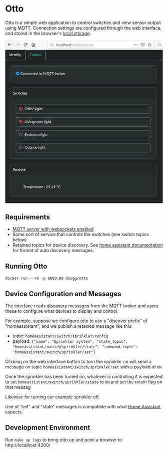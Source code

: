 # Otto

Otto is a simple web application to control switches and view sensor output using MQTT. Connection settings are configured through the web interface, and stored in the browser's [local storage](https://developer.mozilla.org/en-US/docs/Web/API/Web_Storage_API).

![screenshot](https://raw.githubusercontent.com/douglas-gibbons/mqtt-toys/master/otto/screenshot.png)

## Requirements

* [MQTT server with websockets enabled](http://www.steves-internet-guide.com/mqtt-websockets/)
* Some sort of service that controls the switches (see switch topics below)
* Retained topics for device discovery. See [home assistant documentation](https://www.home-assistant.io/docs/mqtt/discovery/) for format of auto discovery messages.

## Running Otto

```
docker run --rm -p 8080:80 dougg/otto
```

## Device Configuration and Messages

The interface reads [discovery](https://www.home-assistant.io/docs/mqtt/discovery/) messages from the MQTT broker and users these to configure what devices to display and control.

For example, suppose we configure otto to use a "discover prefix" of "homeassistant", and we publish a retained message like this:

* topic: `homeassistant/switch/sprinkler/config`
* payload: `{"name": "Sprinkler system", "state_topic": "homeassistant/switch/sprinkler/state", "command_topic": "homeassistant/switch/sprinkler/set"}`

Clicking on the web interface button to turn the sprinkler on will send a message on topic `homeassistant/switch/sprinkler/set` with a payload of `ON`

Once the sprinkler has been turned on, whatever is controlling it is expected to set `homeassistant/switch/sprinkler/state` to `ON` and set the retain flag on that messag

Likewise for turning our example sprinkler off.

Use of "set" and "state" messages is compatible with what [Home Assistant](https://www.home-assistant.io/components/switch.mqtt/) expects.

## Development Environment

Run `make up logs` to bring otto up and point a browser to http://localhost:4200/
